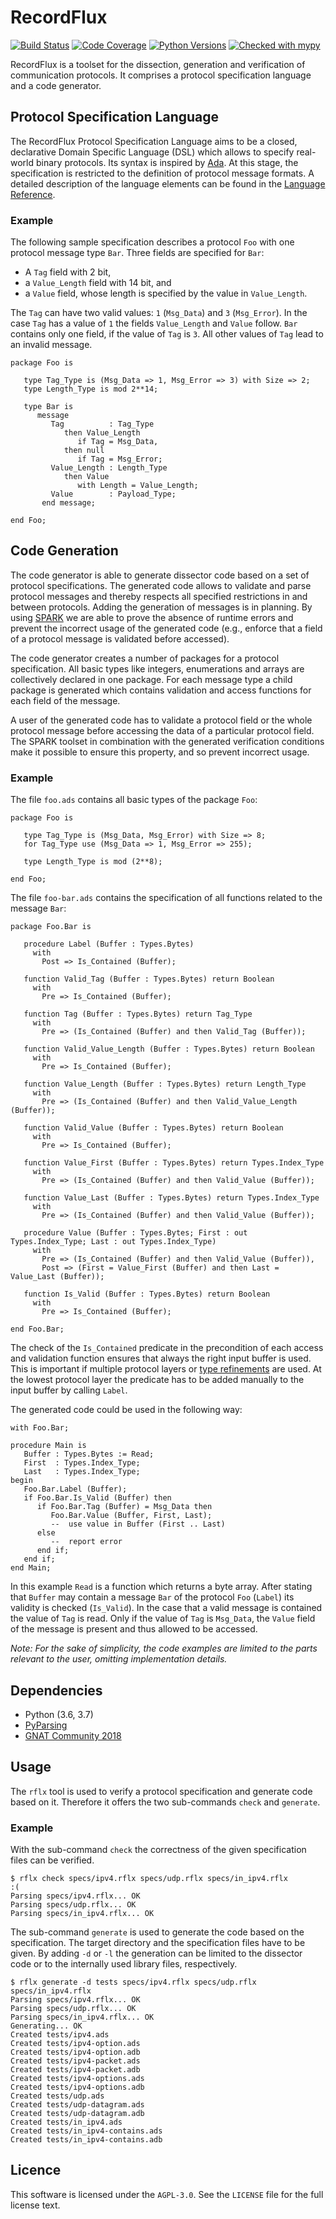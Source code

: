 # RecordFlux

[![Build Status](https://travis-ci.org/Componolit/RecordFlux.svg?branch=master)](https://travis-ci.org/Componolit/RecordFlux)
[![Code Coverage](https://codecov.io/github/Componolit/RecordFlux/coverage.svg?branch=master)](https://codecov.io/github/Componolit/RecordFlux)
[![Python Versions](https://img.shields.io/badge/python-3.6%20%7C%203.7-blue.svg)](https://python.org/)
[![Checked with mypy](http://www.mypy-lang.org/static/mypy_badge.svg)](http://mypy-lang.org/)

RecordFlux is a toolset for the dissection, generation and verification of communication protocols. It comprises a protocol specification language and a code generator.

## Protocol Specification Language

The RecordFlux Protocol Specification Language aims to be a closed, declarative Domain Specific Language (DSL) which allows to specify real-world binary protocols. Its syntax is inspired by [Ada](https://www.adacore.com/about-ada). At this stage, the specification is restricted to the definition of protocol message formats. A detailed description of the language elements can be found in the [Language Reference](/doc/Language-Reference.md).

### Example

The following sample specification describes a protocol `Foo` with one protocol message type `Bar`. Three fields are specified for `Bar`:

- A `Tag` field with 2 bit,
- a `Value_Length` field with 14 bit, and
- a `Value` field, whose length is specified by the value in `Value_Length`.

The `Tag` can have two valid values: `1` (`Msg_Data`) and `3` (`Msg_Error`). In the case `Tag` has a value of `1` the fields `Value_Length` and `Value` follow. `Bar` contains only one field, if the value of `Tag` is `3`. All other values of `Tag` lead to an invalid message.

```
package Foo is

   type Tag_Type is (Msg_Data => 1, Msg_Error => 3) with Size => 2;
   type Length_Type is mod 2**14;

   type Bar is
      message
         Tag          : Tag_Type
            then Value_Length
               if Tag = Msg_Data,
            then null
               if Tag = Msg_Error;
         Value_Length : Length_Type
            then Value
               with Length = Value_Length;
         Value        : Payload_Type;
       end message;

end Foo;
```

## Code Generation

The code generator is able to generate dissector code based on a set of protocol specifications. The generated code allows to validate and parse protocol messages and thereby respects all specified restrictions in and between protocols. Adding the generation of messages is in planning. By using [SPARK](https://www.adacore.com/about-spark) we are able to prove the absence of runtime errors and prevent the incorrect usage of the generated code (e.g., enforce that a field of a protocol message is validated before accessed).

The code generator creates a number of packages for a protocol specification. All basic types like integers, enumerations and arrays are collectively declared in one package. For each message type a child package is generated which contains validation and access functions for each field of the message.

A user of the generated code has to validate a protocol field or the whole protocol message before accessing the data of a particular protocol field. The SPARK toolset in combination with the generated verification conditions make it possible to ensure this property, and so prevent incorrect usage.

### Example

The file `foo.ads` contains all basic types of the package `Foo`:

```
package Foo is

   type Tag_Type is (Msg_Data, Msg_Error) with Size => 8;
   for Tag_Type use (Msg_Data => 1, Msg_Error => 255);

   type Length_Type is mod (2**8);

end Foo;
```

The file `foo-bar.ads` contains the specification of all functions related to the message `Bar`:

```
package Foo.Bar is

   procedure Label (Buffer : Types.Bytes)
     with
       Post => Is_Contained (Buffer);

   function Valid_Tag (Buffer : Types.Bytes) return Boolean
     with
       Pre => Is_Contained (Buffer);

   function Tag (Buffer : Types.Bytes) return Tag_Type
     with
       Pre => (Is_Contained (Buffer) and then Valid_Tag (Buffer));

   function Valid_Value_Length (Buffer : Types.Bytes) return Boolean
     with
       Pre => Is_Contained (Buffer);

   function Value_Length (Buffer : Types.Bytes) return Length_Type
     with
       Pre => (Is_Contained (Buffer) and then Valid_Value_Length (Buffer));

   function Valid_Value (Buffer : Types.Bytes) return Boolean
     with
       Pre => Is_Contained (Buffer);

   function Value_First (Buffer : Types.Bytes) return Types.Index_Type
     with
       Pre => (Is_Contained (Buffer) and then Valid_Value (Buffer));

   function Value_Last (Buffer : Types.Bytes) return Types.Index_Type
     with
       Pre => (Is_Contained (Buffer) and then Valid_Value (Buffer));

   procedure Value (Buffer : Types.Bytes; First : out Types.Index_Type; Last : out Types.Index_Type)
     with
       Pre => (Is_Contained (Buffer) and then Valid_Value (Buffer)),
       Post => (First = Value_First (Buffer) and then Last = Value_Last (Buffer));

   function Is_Valid (Buffer : Types.Bytes) return Boolean
     with
       Pre => Is_Contained (Buffer);

end Foo.Bar;
```

The check of the `Is_Contained` predicate in the precondition of each access and validation function ensures that always the right input buffer is used. This is important if multiple protocol layers or [type refinements](/doc/Language-Reference.md#type-refinement) are used. At the lowest protocol layer the predicate has to be added manually to the input buffer by calling `Label`.

The generated code could be used in the following way:

```
with Foo.Bar;

procedure Main is
   Buffer : Types.Bytes := Read;
   First  : Types.Index_Type;
   Last   : Types.Index_Type;
begin
   Foo.Bar.Label (Buffer);
   if Foo.Bar.Is_Valid (Buffer) then
      if Foo.Bar.Tag (Buffer) = Msg_Data then
         Foo.Bar.Value (Buffer, First, Last);
         --  use value in Buffer (First .. Last)
      else
         --  report error
      end if;
   end if;
end Main;
```

In this example `Read` is a function which returns a byte array. After stating that `Buffer` may contain a message `Bar` of the protocol `Foo` (`Label`) its validity is checked (`Is_Valid`). In the case that a valid message is contained the value of `Tag` is read. Only if the value of `Tag` is `Msg_Data`, the `Value` field of the message is present and thus allowed to be accessed.

*Note: For the sake of simplicity, the code examples are limited to the parts relevant to the user, omitting implementation details.*

## Dependencies

- Python (3.6, 3.7)
- [PyParsing](https://github.com/pyparsing/pyparsing/)
- [GNAT Community 2018](https://www.adacore.com/download)

## Usage

The `rflx` tool is used to verify a protocol specification and generate code based on it. Therefore it offers the two sub-commands `check` and `generate`.

### Example

With the sub-command `check` the correctness of the given specification files can be verified.

```
$ rflx check specs/ipv4.rflx specs/udp.rflx specs/in_ipv4.rflx                                                                                                                     :(
Parsing specs/ipv4.rflx... OK
Parsing specs/udp.rflx... OK
Parsing specs/in_ipv4.rflx... OK
```

The sub-command `generate` is used to generate the code based on the specification. The target directory and the specification files have to be given. By adding `-d` or `-l` the generation can be limited to the dissector code or to the internally used library files, respectively.

```
$ rflx generate -d tests specs/ipv4.rflx specs/udp.rflx specs/in_ipv4.rflx
Parsing specs/ipv4.rflx... OK
Parsing specs/udp.rflx... OK
Parsing specs/in_ipv4.rflx... OK
Generating... OK
Created tests/ipv4.ads
Created tests/ipv4-option.ads
Created tests/ipv4-option.adb
Created tests/ipv4-packet.ads
Created tests/ipv4-packet.adb
Created tests/ipv4-options.ads
Created tests/ipv4-options.adb
Created tests/udp.ads
Created tests/udp-datagram.ads
Created tests/udp-datagram.adb
Created tests/in_ipv4.ads
Created tests/in_ipv4-contains.ads
Created tests/in_ipv4-contains.adb
```

## Licence

This software is licensed under the `AGPL-3.0`. See the `LICENSE` file for the full license text.
